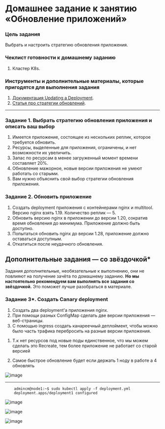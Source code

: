 # Домашнее задание к занятию «Обновление приложений»

### Цель задания

Выбрать и настроить стратегию обновления приложения.

### Чеклист готовности к домашнему заданию

1. Кластер K8s.

### Инструменты и дополнительные материалы, которые пригодятся для выполнения задания

1. [Документация Updating a Deployment](https://kubernetes.io/docs/concepts/workloads/controllers/deployment/#updating-a-deployment).
2. [Статья про стратегии обновлений](https://habr.com/ru/companies/flant/articles/471620/).

-----

### Задание 1. Выбрать стратегию обновления приложения и описать ваш выбор

1. Имеется приложение, состоящее из нескольких реплик, которое требуется обновить.
2. Ресурсы, выделенные для приложения, ограничены, и нет возможности их увеличить.
3. Запас по ресурсам в менее загруженный момент времени составляет 20%.
4. Обновление мажорное, новые версии приложения не умеют работать со старыми.
5. Вам нужно объяснить свой выбор стратегии обновления приложения.

### Задание 2. Обновить приложение

1. Создать deployment приложения с контейнерами nginx и multitool. Версию nginx взять 1.19. Количество реплик — 5.
2. Обновить версию nginx в приложении до версии 1.20, сократив время обновления до минимума. Приложение должно быть доступно.
3. Попытаться обновить nginx до версии 1.28, приложение должно оставаться доступным.
4. Откатиться после неудачного обновления.

## Дополнительные задания — со звёздочкой*

Задания дополнительные, необязательные к выполнению, они не повлияют на получение зачёта по домашнему заданию. **Но мы настоятельно рекомендуем вам выполнять все задания со звёздочкой.** Это поможет лучше разобраться в материале.   

### Задание 3*. Создать Canary deployment

1. Создать два deployment'а приложения nginx.
2. При помощи разных ConfigMap сделать две версии приложения — веб-страницы.
3. С помощью ingress создать канареечный деплоймент, чтобы можно было часть трафика перебросить на разные версии приложения.


1) Т.к нет ресурсов под новые поды единственное, что мы можем сделать это Recreate, тем более приложение не работает со старой версией

2) Самое быстрое обновление будет если держать 1 ноду в работе а 4 обновлять

![image](https://github.com/mingaliev-e/kuber-homeworks/assets/111060072/1e1144f4-b036-46ca-a22a-8ca8a818ba46)

-----
        admincm@node1:~$ sudo kubectl apply -f deployment.yml
        deployment.apps/deployment1 configured

![image](https://github.com/mingaliev-e/kuber-homeworks/assets/111060072/aafedea1-99b2-4a84-9f5f-d382abdce3d3)

![image](https://github.com/mingaliev-e/kuber-homeworks/assets/111060072/dcecb0eb-0e1b-455d-b71e-35f75896b0ac)

![image](https://github.com/mingaliev-e/kuber-homeworks/assets/111060072/ae4db501-23a4-4671-adf9-c9b475c90516)
